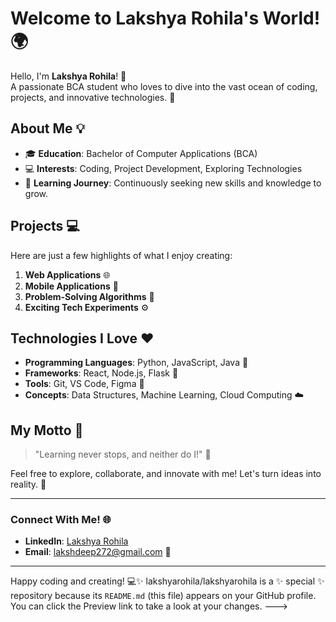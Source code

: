 # Welcome to Lakshya Rohila's World! 🌍

Hello, I'm **Lakshya Rohila**! 👋  
A passionate BCA student who loves to dive into the vast ocean of coding, projects, and innovative technologies. 🚀

## About Me 💡
- 🎓 **Education**: Bachelor of Computer Applications (BCA)
- 💻 **Interests**: Coding, Project Development, Exploring Technologies  
- 🌱 **Learning Journey**: Continuously seeking new skills and knowledge to grow.

## Projects 💻
Here are just a few highlights of what I enjoy creating:
1. **Web Applications** 🌐
2. **Mobile Applications** 📱
3. **Problem-Solving Algorithms** 🤖
4. **Exciting Tech Experiments** ⚙️

## Technologies I Love ❤️
- **Programming Languages**: Python, JavaScript, Java 🌟  
- **Frameworks**: React, Node.js, Flask 🌱  
- **Tools**: Git, VS Code, Figma 🔧  
- **Concepts**: Data Structures, Machine Learning, Cloud Computing ☁️  

## My Motto 🌟
> "Learning never stops, and neither do I!" 🙌  

Feel free to explore, collaborate, and innovate with me! Let's turn ideas into reality. 🤝  

---

### Connect With Me! 🌐
 
- **LinkedIn**: [Lakshya Rohila](https://www.linkedin.com/in/lakshya-rohila-013aba311?utm_source=share&utm_campaign=share_via&utm_content=profile&utm_medium=android_app)  
- **Email**: lakshdeep272@gmail.com 📧
---

Happy coding and creating! 💻✨
lakshyarohila/lakshyarohila is a ✨ special ✨ repository because its `README.md` (this file) appears on your GitHub profile.
You can click the Preview link to take a look at your changes.
--->
